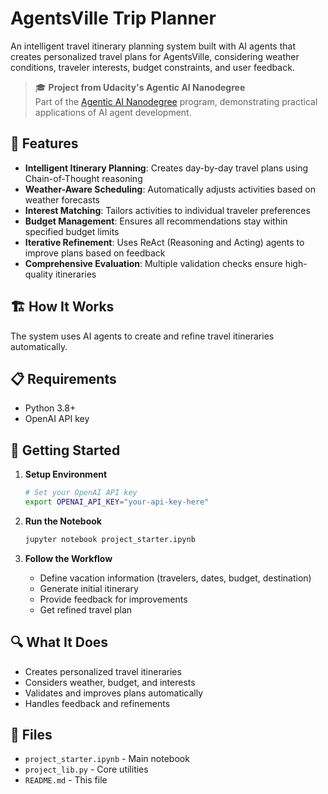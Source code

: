 # AgentsVille Trip Planner

An intelligent travel itinerary planning system built with AI agents that creates personalized travel plans for AgentsVille, considering weather conditions, traveler interests, budget constraints, and user feedback.

> 🎓 **Project from Udacity's Agentic AI Nanodegree**  
> Part of the [Agentic AI Nanodegree](https://www.udacity.com/course/agentic-ai--nd900) program, demonstrating practical applications of AI agent development.

## 🌟 Features

- **Intelligent Itinerary Planning**: Creates day-by-day travel plans using Chain-of-Thought reasoning
- **Weather-Aware Scheduling**: Automatically adjusts activities based on weather forecasts
- **Interest Matching**: Tailors activities to individual traveler preferences
- **Budget Management**: Ensures all recommendations stay within specified budget limits
- **Iterative Refinement**: Uses ReAct (Reasoning and Acting) agents to improve plans based on feedback
- **Comprehensive Evaluation**: Multiple validation checks ensure high-quality itineraries

## 🏗️ How It Works

The system uses AI agents to create and refine travel itineraries automatically.

## 📋 Requirements

- Python 3.8+
- OpenAI API key

## 🚀 Getting Started

1. **Setup Environment**
   ```bash
   # Set your OpenAI API key
   export OPENAI_API_KEY="your-api-key-here"
   ```

2. **Run the Notebook**
   ```bash
   jupyter notebook project_starter.ipynb
   ```

3. **Follow the Workflow**
   - Define vacation information (travelers, dates, budget, destination)
   - Generate initial itinerary
   - Provide feedback for improvements
   - Get refined travel plan

## 🔍 What It Does

- Creates personalized travel itineraries
- Considers weather, budget, and interests
- Validates and improves plans automatically
- Handles feedback and refinements

## 📁 Files

- `project_starter.ipynb` - Main notebook
- `project_lib.py` - Core utilities
- `README.md` - This file
